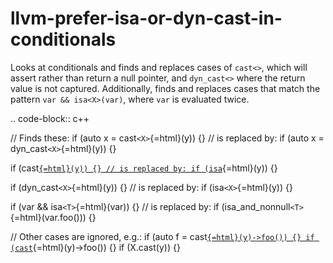 llvm-prefer-isa-or-dyn-cast-in-conditionals
===========================================

Looks at conditionals and finds and replaces cases of `cast<>`, which
will assert rather than return a null pointer, and `dyn_cast<>` where
the return value is not captured. Additionally, finds and replaces cases
that match the pattern `var && isa<X>(var)`, where `var` is evaluated
twice.

.. code-block:: c++

// Finds these: if (auto x = cast`<X>`{=html}(y)) {} // is replaced by:
if (auto x = dyn\_cast`<X>`{=html}(y)) {}

if (cast[<X>`{=html}(y)) {} // is replaced by: if (isa`](https://clang.llvm.org/extra/clang-tidy/checks/X){=html}(y))
{}

if (dyn\_cast`<X>`{=html}(y)) {} // is replaced by: if
(isa`<X>`{=html}(y)) {}

if (var && isa`<T>`{=html}(var)) {} // is replaced by: if
(isa\_and\_nonnull`<T>`{=html}(var.foo())) {}

// Other cases are ignored, e.g.: if (auto f =
cast[<Z>`{=html}(y)->foo()) {} if (cast`](https://clang.llvm.org/extra/clang-tidy/checks/Z){=html}(y)-\>foo()) {} if
(X.cast(y)) {}
